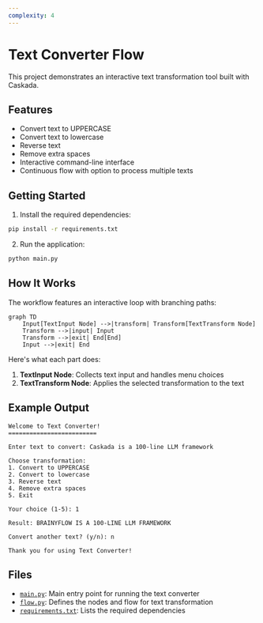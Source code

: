 ```yaml
---
complexity: 4
---
```


# Text Converter Flow

This project demonstrates an interactive text transformation tool built with Caskada.

## Features

- Convert text to UPPERCASE
- Convert text to lowercase
- Reverse text
- Remove extra spaces
- Interactive command-line interface
- Continuous flow with option to process multiple texts

## Getting Started

1. Install the required dependencies:

```bash
pip install -r requirements.txt
```

2. Run the application:

```bash
python main.py
```

## How It Works

The workflow features an interactive loop with branching paths:

```mermaid
graph TD
    Input[TextInput Node] -->|transform| Transform[TextTransform Node]
    Transform -->|input| Input
    Transform -->|exit| End[End]
    Input -->|exit| End
```

Here's what each part does:

1. **TextInput Node**: Collects text input and handles menu choices
2. **TextTransform Node**: Applies the selected transformation to the text

## Example Output

```
Welcome to Text Converter!
=========================

Enter text to convert: Caskada is a 100-line LLM framework

Choose transformation:
1. Convert to UPPERCASE
2. Convert to lowercase
3. Reverse text
4. Remove extra spaces
5. Exit

Your choice (1-5): 1

Result: BRAINYFLOW IS A 100-LINE LLM FRAMEWORK

Convert another text? (y/n): n

Thank you for using Text Converter!
```

## Files

- [`main.py`](./main.py): Main entry point for running the text converter
- [`flow.py`](./flow.py): Defines the nodes and flow for text transformation
- [`requirements.txt`](./requirements.txt): Lists the required dependencies
